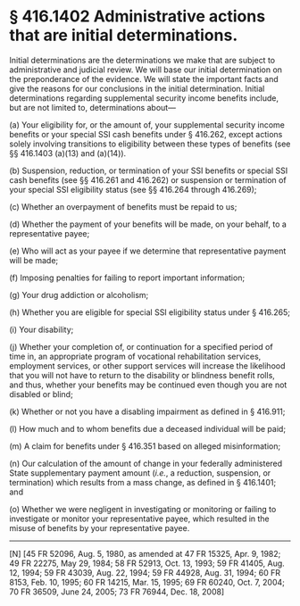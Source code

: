 # § 416.1402   Administrative actions that are initial determinations.

Initial determinations are the determinations we make that are subject to administrative and judicial review. We will base our initial determination on the preponderance of the evidence. We will state the important facts and give the reasons for our conclusions in the initial determination. Initial determinations regarding supplemental security income benefits include, but are not limited to, determinations about—


(a) Your eligibility for, or the amount of, your supplemental security income benefits or your special SSI cash benefits under § 416.262, except actions solely involving transitions to eligibility between these types of benefits (see §§ 416.1403 (a)(13) and (a)(14)).


(b) Suspension, reduction, or termination of your SSI benefits or special SSI cash benefits (see §§ 416.261 and 416.262) or suspension or termination of your special SSI eligibility status (see §§ 416.264 through 416.269);


(c) Whether an overpayment of benefits must be repaid to us;


(d) Whether the payment of your benefits will be made, on your behalf, to a representative payee; 


(e) Who will act as your payee if we determine that representative payment will be made;


(f) Imposing penalties for failing to report important information;


(g) Your drug addiction or alcoholism;


(h) Whether you are eligible for special SSI eligibility status under § 416.265;


(i) Your disability;


(j) Whether your completion of, or continuation for a specified period of time in, an appropriate program of vocational rehabilitation services, employment services, or other support services will increase the likelihood that you will not have to return to the disability or blindness benefit rolls, and thus, whether your benefits may be continued even though you are not disabled or blind;


(k) Whether or not you have a disabling impairment as defined in § 416.911;


(l) How much and to whom benefits due a deceased individual will be paid;


(m) A claim for benefits under § 416.351 based on alleged misinformation; 


(n) Our calculation of the amount of change in your federally administered State supplementary payment amount (*i.e.*, a reduction, suspension, or termination) which results from a mass change, as defined in § 416.1401; and


(o) Whether we were negligent in investigating or monitoring or failing to investigate or monitor your representative payee, which resulted in the misuse of benefits by your representative payee.



---

[N] [45 FR 52096, Aug. 5, 1980, as amended at 47 FR 15325, Apr. 9, 1982; 49 FR 22275, May 29, 1984; 58 FR 52913, Oct. 13, 1993; 59 FR 41405, Aug. 12, 1994; 59 FR 43039, Aug. 22, 1994; 59 FR 44928, Aug. 31, 1994; 60 FR 8153, Feb. 10, 1995; 60 FR 14215, Mar. 15, 1995; 69 FR 60240, Oct. 7, 2004; 70 FR 36509, June 24, 2005; 73 FR 76944, Dec. 18, 2008]




